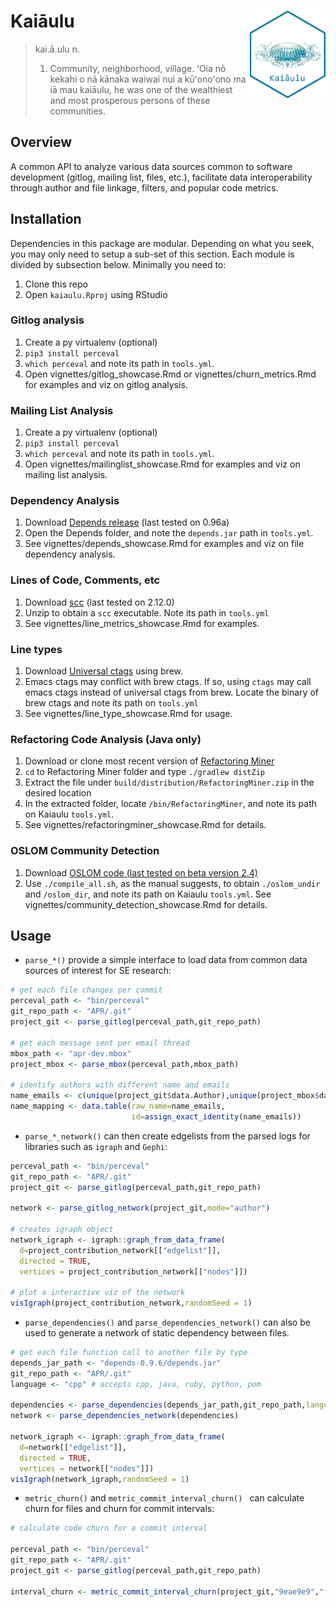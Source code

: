 # Kaiāulu <a href="https://github.com/sailuh/kaiaulu"><img src="man/figures/logo.png" align="right" height="140" /></a>

> kai.ā.ulu
> n.
> 1. Community, neighborhood, village. ʻOia nō kekahi o nā kānaka waiwai nui a kūʻonoʻono ma iā mau kaiāulu, he was one of the wealthiest and most prosperous persons of these communities.

## Overview

A common API to analyze various data sources common to software development (gitlog, mailing list, files, etc.), facilitate data interoperability through author and file linkage, filters, and popular code metrics. 

## Installation 

Dependencies in this package are modular. Depending on what you seek, you may only need to setup a sub-set of this section. Each module is divided by subsection below. Minimally you need to:

 1. Clone this repo 
 2. Open `kaiaulu.Rproj` using RStudio
 
### Gitlog analysis 

 1. Create a py virtualenv (optional)
 2. `pip3 install perceval`
 3. `which perceval` and note its path in `tools.yml`.
 4. Open vignettes/gitlog_showcase.Rmd or vignettes/churn_metrics.Rmd for examples and viz on gitlog analysis. 
 
### Mailing List Analysis

 1. Create a py virtualenv (optional)
 2. `pip3 install perceval`
 3. `which perceval` and note its path in `tools.yml`.
 4. Open vignettes/mailinglist_showcase.Rmd for examples and viz on mailing list analysis. 
 
### Dependency Analysis 

 1. Download [Depends release](https://github.com/multilang-depends/depends/releases/) (last tested on 0.96a)
 2. Open the Depends folder, and note the `depends.jar` path in `tools.yml`. 
 3. See vignettes/depends_showcase.Rmd for examples and viz on file dependency analysis.  
 
### Lines of Code, Comments, etc

 1. Download [scc](https://github.com/boyter/scc/releases) (last tested on 2.12.0)
 2. Unzip to obtain a `scc` executable. Note its path in `tools.yml`
 3. See vignettes/line_metrics_showcase.Rmd for examples.
 
### Line types 

 1. Download [Universal ctags](https://github.com/universal-ctags/ctags/blob/master/docs/osx.rst) using brew. 
 2. Emacs ctags may conflict with brew ctags. If so, using `ctags` may call emacs ctags instead of universal ctags from brew. Locate the binary of brew ctags and note its path on `tools.yml`
 3. See vignettes/line_type_showcase.Rmd for usage.
 
### Refactoring Code Analysis (Java only)
 1. Download or clone most recent version of [Refactoring Miner](https://github.com/tsantalis/RefactoringMiner#running-refactoringminer-from-the-command-line)
 2. `cd` to Refactoring Miner folder and type `./gradlew distZip`
 3. Extract the file under `build/distribution/RefactoringMiner.zip` in the desired location
 4. In the extracted folder, locate `/bin/RefactoringMiner`, and note its path on Kaiaulu `tools.yml`.
 5. See vignettes/refactoringminer_showcase.Rmd for details.
 
 ### OSLOM Community Detection 
 1. Download [OSLOM code (last tested on beta version 2.4)](http://oslom.org/)
 2. Use `./compile_all.sh`, as the manual suggests, to obtain `./oslom_undir` and `/oslom_dir`, and note its path on Kaiaulu `tools.yml`. See vignettes/community_detection_showcase.Rmd for details.

## Usage 

 * `parse_*()` provide a simple interface to load data from common data sources of interest for SE research:

```r
# get each file changes per commit
perceval_path <- "bin/perceval"
git_repo_path <- "APR/.git"
project_git <- parse_gitlog(perceval_path,git_repo_path)

# get each message sent per email thread
mbox_path <- "apr-dev.mbox"
project_mbox <- parse_mbox(perceval_path,mbox_path)

# identify authors with different name and emails
name_emails <- c(unique(project_git$data.Author),unique(project_mbox$data.From))
name_mapping <- data.table(raw_name=name_emails,
                           id=assign_exact_identity(name_emails))
```

 * `parse_*_network()` can then create edgelists from the parsed logs for libraries such as `igraph` and `Gephi`:

```r
perceval_path <- "bin/perceval"
git_repo_path <- "APR/.git"
project_git <- parse_gitlog(perceval_path,git_repo_path)

network <- parse_gitlog_network(project_git,mode="author")

# creates igraph object
network_igraph <- igraph::graph_from_data_frame(
  d=project_contribution_network[["edgelist"]],
  directed = TRUE, 
  vertices = project_contribution_network[["nodes"]])

# plot a interactive viz of the network                      
visIgraph(project_contribution_network,randomSeed = 1)
```

 * `parse_dependencies()` and `parse_dependencies_network()` can also be used to generate a network of static dependency between files. 

```r
# get each file function call to another file by type
depends_jar_path <- "depends-0.9.6/depends.jar"
git_repo_path <- "APR/.git"
language <- "cpp" # accepts cpp, java, ruby, python, pom

dependencies <- parse_dependencies(depends_jar_path,git_repo_path,language=language)   
network <- parse_dependencies_network(dependencies)

network_igraph <- igraph::graph_from_data_frame(
  d=network[["edgelist"]], 
  directed = TRUE, 
  vertices = network[["nodes"]])
visIgraph(network_igraph,randomSeed = 1)
```

 * `metric_churn()` and `metric_commit_interval_churn() ` can calculate churn for files and churn for commit intervals:

```r
# calculate code churn for a commit interval

perceval_path <- "bin/perceval"
git_repo_path <- "APR/.git"
project_git <- parse_gitlog(perceval_path,git_repo_path)

interval_churn <- metric_commit_interval_churn(project_git,"9eae9e9","f1d2d56")
```
